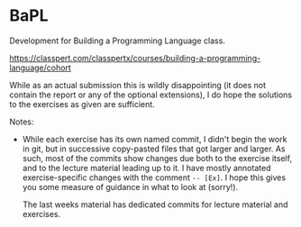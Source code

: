 # BaPL

Development for Building a Programming Language class.

https://classpert.com/classpertx/courses/building-a-programming-language/cohort


While as an actual submission this is wildly disappointing (it does not contain
the report or any of the optional extensions), I do hope the solutions to the
exercises as given are sufficient.

Notes:

- While each exercise has its own named commit, I didn't begin the work in git,
  but in successive copy-pasted files that got larger and larger. As such, most
  of the commits show changes due both to the exercise itself, and to the lecture
  material leading up to it. I have mostly annotated exercise-specific changes
  with the comment `-- [Ex]`. I hope this gives you some measure of guidance in
  what to look at (sorry!).

  The last weeks material has dedicated commits for lecture material and exercises.
